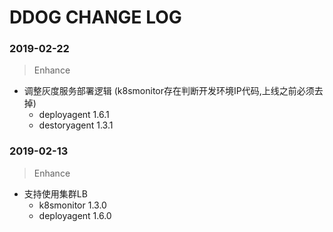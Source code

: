 # DDOG CHANGE LOG

### 2019-02-22
> Enhance
+ 调整灰度服务部署逻辑 (k8smonitor存在判断开发环境IP代码,上线之前必须去掉)
    * deployagent 1.6.1
    * destoryagent 1.3.1

### 2019-02-13

> Enhance
+ 支持使用集群LB
    * k8smonitor 1.3.0
    * deployagent 1.6.0